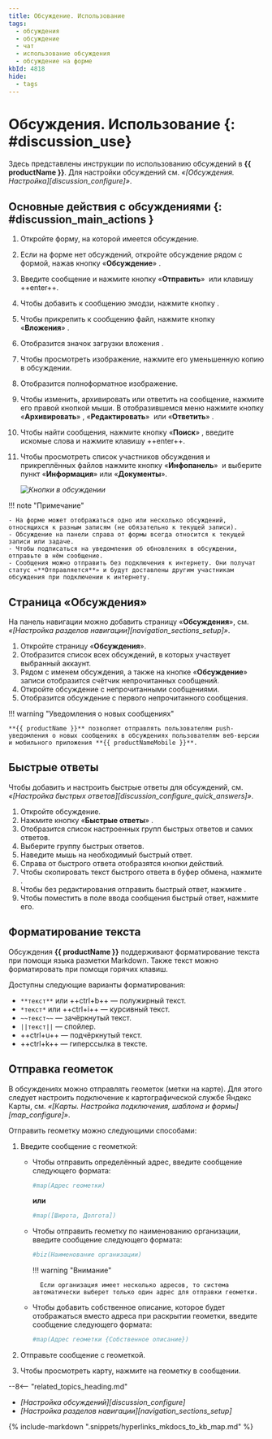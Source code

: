 ```yaml
---
title: Обсуждение. Использование
tags:
  - обсуждения
  - обсуждение
  - чат
  - использование обсуждения
  - обсуждение на форме
kbId: 4818
hide:
  - tags
---
```


# Обсуждения. Использование {: #discussion_use}

Здесь представлены инструкции по использованию обсуждений в **{{ productName }}**. Для настройки обсуждений см. _«[Обсуждения. Настройка][discussion_configure]»_.

## Основные действия с обсуждениями {: #discussion_main_actions }

1. Откройте форму, на которой имеется обсуждение.
2. Если на форме нет обсуждений, откройте обсуждение рядом с формой, нажав кнопку «**Обсуждение**» <i class="fa-light  fa-comment-dots"></i>.
3. Введите сообщение и нажмите кнопку «**Отправить**» <i class="fa-solid fa-paper-plane-top"></i> или клавишу ++enter++.
4. Чтобы добавить к сообщению эмодзи, нажмите кнопку <i class="fa-light fa-face-smile"></i>.
5. Чтобы прикрепить к сообщению файл, нажмите кнопку «**Вложения**» <i class="fa-light fa-paperclip"></i>.
6. Отобразится значок загрузки вложения <i class="fa-light fa-loader"></i>.
7. Чтобы просмотреть изображение, нажмите его уменьшенную копию в обсуждении.
8. Отобразится полноформатное изображение.
9. Чтобы изменить, архивировать или ответить на сообщение, нажмите его правой кнопкой мыши. В отобразившемся меню нажмите кнопку «**Архивировать**» <i class="fa-light fa-trash-can"></i>, «**Редактировать**» <i class="fa-light  fa-pencil" ></i> или «**Ответить**» <i class="fa-light  fa-reply"></i>.
10. Чтобы найти сообщения, нажмите кнопку «**Поиск**» <i class="fa-light fa-search"></i>, введите искомые слова и нажмите клавишу ++enter++.
11. Чтобы просмотреть список участников обсуждения и прикреплённых файлов нажмите кнопку «**Инфопанель**» **<i class="fa-light  fa-ellipsis-v"></i>** и выберите пункт «**Информация**» или «**Документы**».

    _![Кнопки в обсуждении](discussion_buttons.png)_

!!! note "Примечание"

    - На форме может отображаться одно или несколько обсуждений, относящихся к разным записям (не обязательно к текущей записи).
    - Обсуждение на панели справа от формы всегда относится к текущей записи или задаче.
    - Чтобы подписаться на уведомления об обновлениях в обсуждении, отправьте в нём сообщение.
    - Сообщения можно отправить без подключения к интернету. Они получат статус «**Отправляется**» и будут доставлены другим участникам обсуждения при подключении к интернету.

## Страница «Обсуждения»

На панель навигации можно добавить страницу «**Обсуждения**», см. _«[Настройка разделов навигации][navigation_sections_setup]»_.

1. Откройте страницу «**Обсуждения**».
2. Отобразится список всех обсуждений, в которых участвует выбранный аккаунт.
3. Рядом с именем обсуждения, а также на кнопке «**Обсуждение**» <i class="fa-light  fa-comment-dots"></i> записи отобразится счётчик непрочитанных сообщений.
4. Откройте обсуждение с непрочитанными сообщениями.
5. Отобразится обсуждение с первого непрочитанного сообщения.

!!! warning "Уведомления о новых сообщениях"

    **{{ productName }}** позволяет отправлять пользователям push-уведомления о новых сообщениях в обсуждениях пользователям веб-версии и мобильного приложения **{{ productNameMobile }}**.

## Быстрые ответы

Чтобы добавить и настроить быстрые ответы для обсуждений, см. _«[Настройка быстрых ответов][discussion_configure_quick_answers]»_.

1. Откройте обсуждение.
2. Нажмите кнопку «**Быстрые ответы**» <i class="fa-light fa-table-cells-large"></i>.
3. Отобразится список настроенных групп быстрых ответов и самих ответов.
4. Выберите группу быстрых ответов.
5. Наведите мышь на необходимый быстрый ответ.
6. Справа от быстрого ответа отобразятся кнопки действий.
7. Чтобы скопировать текст быстрого ответа в буфер обмена, нажмите <i class="fa-light fa-copy"></i>.
8. Чтобы без редактирования отправить быстрый ответ, нажмите <i class="fa-solid fa-paper-plane"></i>.
9. Чтобы поместить в поле ввода сообщения быстрый ответ, нажмите его.

## Форматирование текста

Обсуждения **{{ productName }}** поддерживают форматирование текста при помощи языка разметки Markdown. Также текст можно форматировать при помощи горячих клавиш.

Доступны следующие варианты форматирования:

- `**текст**` или ++ctrl+b++ — полужирный текст.
- `*текст*` или ++ctrl+i++ — курсивный текст.
- `~~текст~~` — зачёркнутый текст.
- `||текст||` — спойлер.
- ++ctrl+u++ — подчёркнутый текст.
- ++ctrl+k++ — гиперссылка в тексте.

## Отправка геометок

В обсуждениях можно отправлять геометок (метки на карте). Для этого следует настроить подключение к картографической службе Яндекс Карты, см. _«[Карты. Настройка подключения, шаблона и формы][map_configure]»_.

Отправить геометку можно следующими способами:

1. Введите сообщение с геометкой:

    - Чтобы отправить определённый адрес, введите сообщение следующего формата:

        ``` sh
        #map(Адрес геометки)
        ```

        **или**

        ``` sh
        #map([Широта, Долгота])
        ```

    - Чтобы отправить геометку по наименованию организации, введите сообщение следующего формата:

        ``` sh
        #biz(Наименование организации)
        ```

        !!! warning "Внимание"

            Если организация имеет несколько адресов, то система автоматически выберет только один адрес для отправки геометки.

    - Чтобы добавить собственное описание, которое будет отображаться вместо адреса при раскрытии геометки, введите сообщение следующего формата:

        ``` sh
        #map(Адрес геометки {Собственное описание})
        ```

2. Отправьте сообщение с геометкой.
3. Чтобы просмотреть карту, нажмите на геометку в сообщении.

<div class="relatedTopics" markdown="block">

--8<-- "related_topics_heading.md"

- _[Настройка обсуждений][discussion_configure]_
- _[Настройка разделов навигации][navigation_sections_setup]_

</div>

{% include-markdown ".snippets/hyperlinks_mkdocs_to_kb_map.md" %}
